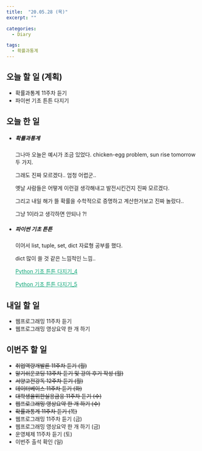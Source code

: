 ```yaml
---
title:  "20.05.28 (목)"
excerpt: ""

categories:
  - Diary

tags:
  - 확률과통계
---
```


## 오늘 할 일 (계획)

- 확률과통계 11주차 듣기
- 파이썬 기초 튼튼 다지기


## 오늘 한 일

- ##### 확률과통계

  그나마 오늘은 예시가 조금 있었다. chicken-egg problem, sun rise tomorrow 두 가지.

  그래도 진짜 모르겠다.. 엄청 어렵군..

  옛날 사람들은 어떻게 이런걸 생각해내고 발전시킨건지 진짜 모르겠다.

  그리고 내일 해가 뜰 확률을 수학적으로 증명하고 계산한거보고 진짜 놀랐다..

  그냥 1이라고 생각하면 안되나 ?!

- ##### 파이썬 기초 튼튼

  이어서 list, tuple, set, dict 자료형 공부를 했다.

  dict 많이 쓸 것 같은 느낌적인 느낌..

  <a href="https://nam-ki-bok.github.io/python/Python_Start4/" style="color:#0FA678">Python 기초 튼튼 다지기_4</a>

  <a href="https://nam-ki-bok.github.io/python/Python_Start5/" style="color:#0FA678">Python 기초 튼튼 다지기_5</a>

## 내일 할 일

- 웹프로그래밍 11주차 듣기
- 웹프로그래밍 영상요약 한 개 하기

## 이번주 할 일

- ~~취업역량개발론 11주차 듣기 (월)~~
- ~~알기쉬운코딩 13주차 듣기 및 강의 후기 작성 (월)~~
- ~~서양고전강독 12주차 듣기 (월)~~
- ~~데이터베이스 11주차 듣기 (화)~~
- ~~대학생을위한실용금융 11주차 듣기 (수)~~
- ~~웹프로그래밍 영상요약 한 개 하기 (수)~~
- ~~확률과통계 11주차 듣기 (목)~~
- 웹프로그래밍 11주차 듣기 (금)
- 웹프로그래밍 영상요약 한 개 하기 (금)
- 운영체제 11주차 듣기 (토)
- 이번주 출석 확인 (일)
